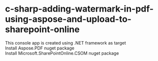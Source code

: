 # c-sharp-adding-watermark-in-pdf-using-aspose-and-upload-to-sharepoint-online
This console app is created using .NET framework as target<br>
Install Aspose.PDF nuget package<br>
Install Microsoft.SharePointOnline.CSOM nuget package
